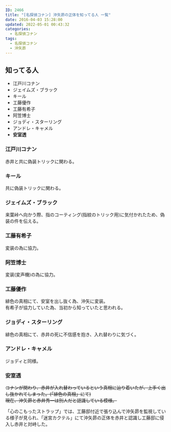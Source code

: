 ```yaml
---
ID: 2466
title: "[名探偵コナン] 沖矢昴の正体を知ってる人 一覧"
date: 2016-04-03 15:28:00
updated: 2022-05-01 00:43:32
categories:
  - 名探偵コナン
tags:
  - 名探偵コナン
  - 沖矢昴
---
```


## 知ってる人

- 江戸川コナン
- ジェイムズ・ブラック
- キール
- 工藤優作
- 工藤有希子
- 阿笠博士
- ジョディ・スターリング
- アンドレ・キャメル
- **安室透**

### 江戸川コナン

赤井と共に偽装トリックに関わる。

### キール

共に偽装トリックに関わる。

### ジェイムズ・ブラック

来葉峠へ向かう際、指のコーティング(指紋のトリック用)に気付かれたため、偽装の件を伝える。

### 工藤有希子

変装の為に協力。

### 阿笠博士

変装(変声機)の為に協力。

### 工藤優作

緋色の真相にて、安室を出し抜く為、沖矢に変装。  
有希子が協力していた為、当初から知っていたと思われる。

### ジョディ・スターリング

緋色の真相にて、赤井の死に不信感を抱き、入れ替わりに気づく。

### アンドレ・キャメル

ジョディと同様。

### 安室透

~~コナンが関わり、赤井が入れ替わっているという真相に辿り着いたが、上手く出し抜かれてしまった。(「緋色の真相」にて)  
現在、沖矢昴と赤井秀一は別人だと認識している模様。~~

「心のこもったストラップ」では、工藤邸付近で張り込んで沖矢昴を監視している様子が見られ、「迷宮カクテル」にて沖矢昴の正体を赤井と認識し工藤邸に侵入し赤井と対峙した。
